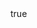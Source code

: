 ---
body:
  enable : true
  title : "Enzo y su historia"
  image : "images/enzo2.jpg"
  content : "Refleja la realidad de la sociedad de una forma amable y que haga reflexionar y pensar tanto a población infantil, como adulta
<br></br>
Sus personajes rompen los clichés o estereotipos que generalmente siempre han existido en la literatura infantil.
<br></br>
A través de su nobleza, solidaridad e inocencia, nos acerca a distintas realidades sociales y nos enseña diferentes valores.
<br></br>
Entre los temas que se destacan: las personas con discapacidad, la realidad de las personas mayores, los desahucios o gente privada de su libertad entre otros."

sinopsis:
  enable: true  
  image : "images/portada.png"
  title : "Sinopsis"
  content: "**Descubriendo a Enzo** es un conjunto de historias que relata, en pequeños capítulos, la vida cotidiana de un niño de 9 años, de su familia y de sus amigas y amigos, con la particularidad de tratar temas que no son habituales en la literatura infantil, como las personas con discapacidad, la realidad de las personas mayores, los desahucios o gente privada de su libertad, por lo que resulta una experiencia útil, novedosa y educativa para el público infantil. 
<br></br>
Sus personajes son diversos y entrañables entre los que, por supuesto, destaca Enzo, un niño amigable, solidario y con un pequeño secreto, lo que termina de completar una amena lectura imprescindible para toda la familia.
<br></br>
¿Quieres conocer a Enzo y sus aventuras? ¿Te atreves a descubrir su secreto?
"

promo:
  enable : true
  image : "images/enzo.png"
  title : "¿Cómo puedo conocer a Enzo?"
  content : "Por el momento no disponemos de una tienda online, pero si distintos métodos para conseguir el libro. 
<br></br>
**Puntos de venta físico:**
<br></br>
&nbsp;&nbsp;- [Papelería KON-TIKI](https://papeleriakon-tiki.com/) (Marbella)</br>
&nbsp;&nbsp;- [Espacio Lector Nobel](https://www.facebook.com/EspacioLectorNobelSanPedro/?__cft__[0]=AZVoV9OZVvJ1E4I3x1yAWrgD-8I1h0hdQGfYfINxFYVvjIeXKz2_rJL0oZjgflqqxCNt1tIc4p8noXtYG8gd0bYxsLx9S7GzQ0dGqitAOxeHCOe0rBfAVBsRWyemtInw5UkWq49gxbyqKSFU_KAS0SL46j0OBwqv1YXgT5KTYS_JLmVH-jvj1JAhsVzPPQthyak&__tn__=kK-R) (San Pedro)</br>
&nbsp;&nbsp;- [Papelería Begoland](https://www.facebook.com/EspacioLectorNobelSanPedro/?__cft__%5B0%5D=AZVoV9OZVvJ1E4I3x1yAWrgD-8I1h0hdQGfYfINxFYVvjIeXKz2_rJL0oZjgflqqxCNt1tIc4p8noXtYG8gd0bYxsLx9S7GzQ0dGqitAOxeHCOe0rBfAVBsRWyemtInw5UkWq49gxbyqKSFU_KAS0SL46j0OBwqv1YXgT5KTYS_JLmVH-jvj1JAhsVzPPQthyak&__tn__=kK-R) (Nueva Andalucía)</br>
&nbsp;&nbsp;- [Papelería Cálamo](https://www.facebook.com/CalamoPapeleria/?__cft__[0]=AZVoV9OZVvJ1E4I3x1yAWrgD-8I1h0hdQGfYfINxFYVvjIeXKz2_rJL0oZjgflqqxCNt1tIc4p8noXtYG8gd0bYxsLx9S7GzQ0dGqitAOxeHCOe0rBfAVBsRWyemtInw5UkWq49gxbyqKSFU_KAS0SL46j0OBwqv1YXgT5KTYS_JLmVH-jvj1JAhsVzPPQthyak&__tn__=kK-R) (San Pedro)</br>
&nbsp;&nbsp;- [Papelería La Villa](https://www.facebook.com/PapeleriadeSanPedro/?__cft__[0]=AZVoV9OZVvJ1E4I3x1yAWrgD-8I1h0hdQGfYfINxFYVvjIeXKz2_rJL0oZjgflqqxCNt1tIc4p8noXtYG8gd0bYxsLx9S7GzQ0dGqitAOxeHCOe0rBfAVBsRWyemtInw5UkWq49gxbyqKSFU_KAS0SL46j0OBwqv1YXgT5KTYS_JLmVH-jvj1JAhsVzPPQthyak&__tn__=kK-R) (San Pedro)</br>
<br></br>
O bien envíanos un [correo electrónico](info.socialbooks@gmail.com) o usa nuestro formulario de contacto y buscaremos la fórmula de hacértelo llegar. 
<br></br>
**Precio 14,95€** + *gastos de envío 3,95€*"


specs:
  enable: true
  title: "Ficha técnica"
  left_side:
  - key : "**Título:**"
    value : "Descubriendo a Enzo"
  - key : "**Autor (es):**"
    value : "David Caracuel Ruiz; Darío Hidalgo Domínguez, Juanjo Jiménez González (il.)"
  - key : "**Precio con IVA:**"
    value : "14.,95 €"
  - key : "**Fecha publicación:**"
    value : "12/2020"
  - key : "**Idioma:**"
    value : "Español"

  right_side:
  - key : "**Formato, páginas:**"
    value : "Tapa blanda con solapas, 108"
  - key : "**Medidas:**"
    value : "220 X 150 mm"
  - key : "**ISBN:**"
    value : "9788418438448"
  - key : "**Temáticas:**"
    value : "Cuestiones Personales Y Sociales"
  - key : "**Edad recomendada:**"
    value : "A partir de 9 años"

---